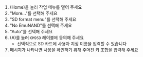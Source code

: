 1. (Home)을 눌러 작업 메뉴를 열어 주세요
2. "More..."를 선택해 주세요
3. "SD format menu"를 선택해 주세요
4. "No EmuNAND"를 선택해 주세요
5. "Auto"를 선택해 주세요
6. (A)를 눌러 `GM9SD` 레이블에 동의해 주세요
    - 선택적으로 SD 카드에 사용자 지정 이름을 입력할 수 있습니다
7. 메시지가 나타나면 사용을 확인하기 위해 주어진 키 조합을 입력해 주세요
